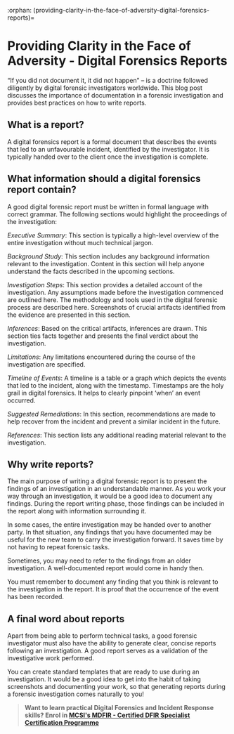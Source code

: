:orphan:
(providing-clarity-in-the-face-of-adversity-digital-forensics-reports)=
# Providing Clarity in the Face of Adversity - Digital Forensics Reports
“If you did not document it, it did not happen” – is a doctrine followed diligently by digital forensic investigators worldwide. This blog post discusses the importance of documentation in a forensic investigation and provides best practices on how to write reports.

## What is a report?

A digital forensics report is a formal document that describes the events that led to an unfavourable incident, identified by the investigator. It is typically handed over to the client once the investigation is complete. 

## What information should a digital forensics report contain?

A good digital forensic report must be written in formal language with correct grammar. The following sections would highlight the proceedings of the investigation:

*Executive Summary*: This section is typically a high-level overview of the entire investigation without much technical jargon. 

*Background Study*: This section includes any background information relevant to the investigation. Content in this section will help anyone understand the facts described in the upcoming sections.

*Investigation Steps*: This section provides a detailed account of the investigation. Any assumptions made before the investigation commenced are outlined here. The methodology and tools used in the digital forensic process are described here. Screenshots of crucial artifacts identified from the evidence are presented in this section. 

*Inferences*: Based on the critical artifacts, inferences are drawn. This section ties facts together and presents the final verdict about the investigation.

*Limitations*: Any limitations encountered during the course of the investigation are specified.

*Timeline of Events*: A timeline is a table or a graph which depicts the events that led to the incident, along with the timestamp. Timestamps are the holy grail in digital forensics. It helps to clearly pinpoint ‘when’ an event occurred. 

*Suggested Remediations*: In this section, recommendations are made to help recover from the incident and prevent a similar incident in the future.

*References*: This section lists any additional reading material relevant to the investigation.

## Why write reports?

The main purpose of writing a digital forensic report is to present the findings of an investigation in an understandable manner. As you work your way through an investigation, it would be a good idea to document any findings. During the report writing phase, those findings can be included in the report along with information surrounding it.

In some cases, the entire investigation may be handed over to another party. In that situation, any findings that you have documented may be useful for the new team to carry the investigation forward. It saves time by not having to repeat forensic tasks.

Sometimes, you may need to refer to the findings from an older investigation. A well-documented report would come in handy then.

You must remember to document any finding that you think is relevant to the investigation in the report. It is proof that the occurrence of the event has been recorded.

## A final word about reports

Apart from being able to perform technical tasks, a good forensic investigator must also have the ability to generate clear, concise reports following an investigation. A good report serves as a validation of the investigative work performed. 

You can create standard templates that are ready to use during an investigation. It would be a good idea to get into the habit of taking screenshots and documenting your work, so that generating reports during a forensic investigation comes naturally to you!

> **Want to learn practical Digital Forensics and Incident Response skills? Enrol in [MCSI's MDFIR - Certified DFIR Specialist Certification Programme](https://www.mosse-institute.com/certifications/mdfir-certified-dfir-specialist.html)**
